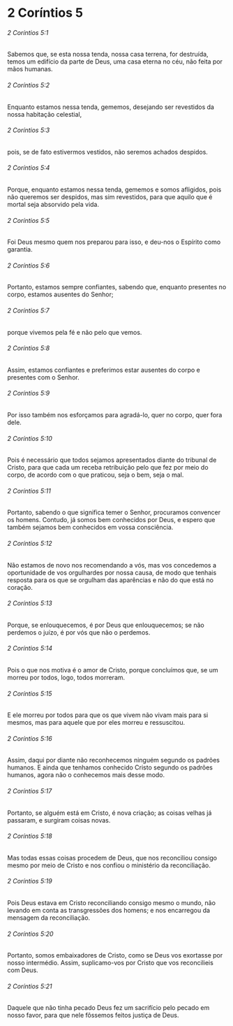 # 2 Coríntios 5

###### 2 Coríntios 5:1

Sabemos que, se esta nossa tenda, nossa casa terrena, for destruída, temos um edifício da parte de Deus, uma casa eterna no céu, não feita por mãos humanas.

###### 2 Coríntios 5:2

Enquanto estamos nessa tenda, gememos, desejando ser revestidos da nossa habitação celestial,

###### 2 Coríntios 5:3

pois, se de fato estivermos vestidos, não seremos achados despidos.

###### 2 Coríntios 5:4

Porque, enquanto estamos nessa tenda, gememos e somos afligidos, pois não queremos ser despidos, mas sim revestidos, para que aquilo que é mortal seja absorvido pela vida.

###### 2 Coríntios 5:5

Foi Deus mesmo quem nos preparou para isso, e deu-nos o Espírito como garantia.

###### 2 Coríntios 5:6

Portanto, estamos sempre confiantes, sabendo que, enquanto presentes no corpo, estamos ausentes do Senhor;

###### 2 Coríntios 5:7

porque vivemos pela fé e não pelo que vemos.

###### 2 Coríntios 5:8

Assim, estamos confiantes e preferimos estar ausentes do corpo e presentes com o Senhor.

###### 2 Coríntios 5:9

Por isso também nos esforçamos para agradá-lo, quer no corpo, quer fora dele.

###### 2 Coríntios 5:10

Pois é necessário que todos sejamos apresentados diante do tribunal de Cristo, para que cada um receba retribuição pelo que fez por meio do corpo, de acordo com o que praticou, seja o bem, seja o mal.

###### 2 Coríntios 5:11

Portanto, sabendo o que significa temer o Senhor, procuramos convencer os homens. Contudo, já somos bem conhecidos por Deus, e espero que também sejamos bem conhecidos em vossa consciência.

###### 2 Coríntios 5:12

Não estamos de novo nos recomendando a vós, mas vos concedemos a oportunidade de vos orgulhardes por nossa causa, de modo que tenhais resposta para os que se orgulham das aparências e não do que está no coração.

###### 2 Coríntios 5:13

Porque, se enlouquecemos, é por Deus que enlouquecemos; se não perdemos o juízo, é por vós que não o perdemos.

###### 2 Coríntios 5:14

Pois o que nos motiva é o amor de Cristo, porque concluímos que, se um morreu por todos, logo, todos morreram.

###### 2 Coríntios 5:15

E ele morreu por todos para que os que vivem não vivam mais para si mesmos, mas para aquele que por eles morreu e ressuscitou.

###### 2 Coríntios 5:16

Assim, daqui por diante não reconhecemos ninguém segundo os padrões humanos. E ainda que tenhamos conhecido Cristo segundo os padrões humanos, agora não o conhecemos mais desse modo.

###### 2 Coríntios 5:17

Portanto, se alguém está em Cristo, é nova criação; as coisas velhas já passaram, e surgiram coisas novas.

###### 2 Coríntios 5:18

Mas todas essas coisas procedem de Deus, que nos reconciliou consigo mesmo por meio de Cristo e nos confiou o ministério da reconciliação.

###### 2 Coríntios 5:19

Pois Deus estava em Cristo reconciliando consigo mesmo o mundo, não levando em conta as transgressões dos homens; e nos encarregou da mensagem da reconciliação.

###### 2 Coríntios 5:20

Portanto, somos embaixadores de Cristo, como se Deus vos exortasse por nosso intermédio. Assim, suplicamo-vos por Cristo que vos reconcilieis com Deus.

###### 2 Coríntios 5:21

Daquele que não tinha pecado Deus fez um sacrifício pelo pecado em nosso favor, para que nele fôssemos feitos justiça de Deus.

